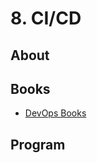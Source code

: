 # 8. CI/CD

## About

## Books
- [DevOps Books](https://nextcloud.andersenlab.dev/index.php/s/PsA45Sdx6zYFAK8)

## Program
